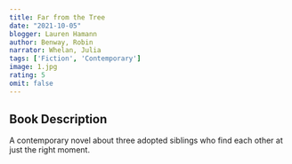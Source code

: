 ```yaml
---
title: Far from the Tree
date: "2021-10-05"
blogger: Lauren Hamann
author: Benway, Robin
narrator: Whelan, Julia
tags: ['Fiction', 'Contemporary']
image: 1.jpg
rating: 5
omit: false
---
```



## Book Description

A contemporary novel about three adopted siblings who find each other at just the right moment.